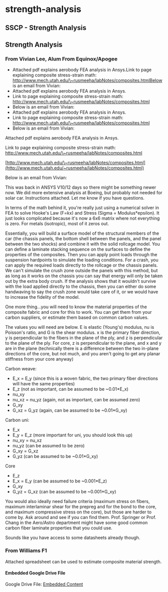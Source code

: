 # strength-analysis

## SSCP - Strength Analysis

## Strength Analysis

### From Vivian Lee, Alum From Equinox/Apogee

* Attached pdf explains aerobody FEA analysis in Ansys.Link to page explaining composite stress-strain math: http://www.mech.utah.edu/\~rusmeeha/labNotes/composites.htmlBelow is an email from Vivian:
* Attached pdf explains aerobody FEA analysis in Ansys.
* Link to page explaining composite stress-strain math: http://www.mech.utah.edu/\~rusmeeha/labNotes/composites.html
* Below is an email from Vivian:
* Attached pdf explains aerobody FEA analysis in Ansys.
* Link to page explaining composite stress-strain math: http://www.mech.utah.edu/\~rusmeeha/labNotes/composites.html
* Below is an email from Vivian:

Attached pdf explains aerobody FEA analysis in Ansys.

Link to page explaining composite stress-strain math: http://www.mech.utah.edu/\~rusmeeha/labNotes/composites.html

[http://www.mech.utah.edu/\~rusmeeha/labNotes/composites.html](http://www.mech.utah.edu/~rusmeeha/labNotes/composites.html)

Below is an email from Vivian:

This was back in ANSYS V10/12 days so there might be something newer now. We did more extensive analysis at Boeing, but probably not needed for solar car. Instructions attached. Let me know if you have questions.

In terms of the math behind it, you're really just using a numerical solver in FEA to solve Hooke's Law (F=kx) and Stress (Sigma = Modulus\*epsilon). It just looks complicated because it's now a 6x6 matrix where not everything is zero. For metals (isotropic), most of it zeros out.

&#x20;

Essentially, you will build a surface model of the structural members of the car (the chassis panels, the bottom shell between the panels, and the panel between the two shocks) and combine it with the solid rollcage model.  You can define a laminate stacking sequence on the surfaces to define the properties of the composites. Then you can apply point loads through the suspension hardpoints to simulate the loading conditions.  For a crash, you can apply the required loads directly to the rollcage or the chassis panels.  We can't simulate the crush zone outside the panels with this method, but as long as it works on the chassis you can say that energy will only be taken out by the extra body crush.  If the analysis shows that it wouldn't survive with the load applied directly to the chassis, then you can either do some handwaving to say the crush zone would take care of it, or we would have to increase the fidelity of the model.&#x20;

&#x20;

One more thing...you will need to know the material properties of the composite fabric and core for this to work.  You can get them from your carbon suppliers, or estimate them based on common carbon values.

&#x20;

The values you will need are below.  E is elastic (Young's) modulus, nu is Poisson's ratio, and G is the shear modulus.  x is the primary fiber direction, y is perpendicular to the fibers in the plane of the ply, and z is perpendicular to the plane of the ply.  For core, z is perpendicular to the plane, and x and y are in the plane (technically there is a difference between the two in-plane directions of the core, but not much, and you aren't going to get any planar stiffness from your core anyway)

&#x20;

Carbon weave:

* E\_x = E\_y (since this is a woven fabric, the two primary fiber directions will have the same properties)
* E\_z (not as important, can be assumed to be \~0.01\*E\_x)
* nu\_xy
* nu\_xz = nu\_yz (again, not as important, can be assumed zero)
* G\_xy
* G\_xz = G\_yz (again, can be assumed to be \~0.01\*G\_xy)

&#x20;

Carbon uni:

* E\_x
* E\_y = E\_z (more important for uni, you should look this up)
* nu\_xy = nu\_xz
* nu\_yz (can be assumed to be zero)
* G\_xy = G\_xz
* G\_yz (can be assumed to be \~0.01\*G\_xy)

&#x20;

Core

* E\_z
* E\_x = E\_y (can be assumed to be \~0.001\*E\_z)
* G\_xy
* G\_yz = G\_xz (can be assumed to be \~0.001\*G\_xy)

&#x20;

&#x20;

You would also ideally need failure criteria (maximum stress on fibers, maximum interlaminar shear for the prepreg and for the bond to the core, and maximum compressive stress on the core), but those are harder to come by.  Ask around and see if you can find them.  Prof. Springer or Prof. Chang in the Aero/Astro department might have some good common carbon fiber laminate properties that you could use.&#x20;

Sounds like you have access to some datasheets already though.

### From Williams F1

Attached spreadsheet can be used to estimate composite material strength.

#### Embedded Google Drive File

Google Drive File: [Embedded Content](https://drive.google.com/embeddedfolderview?id=1uB7m7ILYl_2KYKJoaTTcd6RxtB3ZFgj5#list)
